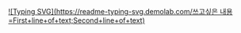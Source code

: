 [![Typing SVG](https://readme-typing-svg.demolab.com/쓰고싶은 내용=First+line+of+text;Second+line+of+text)](https://git.io/typing-svg)
